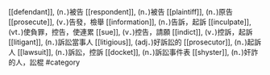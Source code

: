 [[defendant]], (n．)被告 
[[respondent]], (n．)被告 
[[plaintiff]], (n．)原告 
[[prosecute]], (v．)告發，檢舉 
[[information]], (n．)告訴，起訴 
[[inculpate]], (vt．)使負罪，控告，使連累 
[[sue]], (v．)控告，請願 
[[indict]], (v．)控訴，起訴 
[[litigant]], (n．)訴訟當事人 
[[litigious]], (adj．)好訴訟的 
[[prosecutor]], (n．)起訴人 
[[lawsuit]], (n．)訴訟，控訴 
[[docket]], (n．)訴訟事件表 
[[shyster]], (n．)奸詐的人，訟棍 
#category
